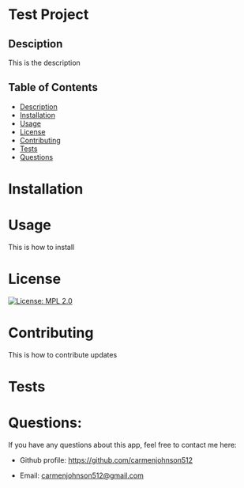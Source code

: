 # Test Project

## Desciption 
  This is the description

## Table of Contents 

  - [Description](#description)
  - [Installation](#installation)
  - [Usage](#usage)
  - [License](#license)
  - [Contributing](#contributing)
  - [Tests](#tests)
  - [Questions](#questions)

# Installation 
  

# Usage
  This is how to install

# License 
  [![License: MPL 2.0](https://img.shields.io/badge/License-MPL%202.0-brightgreen.svg)](https://opensource.org/licenses/MPL-2.0)

# Contributing
  This is how to contribute updates

# Tests
  

# Questions:

  If you have any questions about this app, feel free to contact me here:

  - Github profile: https://github.com/carmenjohnson512

  - Email: carmenjohnson512@gmail.com
